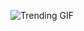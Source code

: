 ![Trending GIF](https://media0.giphy.com/media/v1.Y2lkPThiYjIxNzcyc215Y3BoYWp5ajAwdzRoYXRremhxMW1hdjh3aXkyaXlxMzc2bGQxcyZlcD12MV9naWZzX3NlYXJjaCZjdD1n/fryY00CO4xCz4uJuDQ/giphy.gif)
